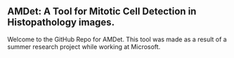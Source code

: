 ## AMDet: A Tool for Mitotic Cell Detection in Histopathology images.

Welcome to the GitHub Repo for AMDet. This tool was made as a result of a summer research project while working at Microsoft.